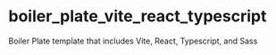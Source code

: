 # boiler_plate_vite_react_typescript
Boiler Plate template that includes Vite, React, Typescript, and Sass

